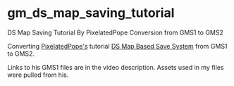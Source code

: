 # gm_ds_map_saving_tutorial
DS Map Saving Tutorial By PixelatedPope Conversion from GMS1 to GMS2 

Converting [PixelatedPope's](https://www.youtube.com/channel/UCnKHIXYeYkehIJtF414f65A) tutorial [DS Map Based Save System](https://www.youtube.com/watch?v=bNsfbCDL2XA) from GMS1 to GMS2.

Links to his GMS1 files are in the video description.
Assets used in my files were pulled from his.